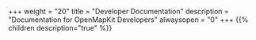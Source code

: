 +++
weight = "20"
title = "Developer Documentation"
description = "Documentation for OpenMapKit Developers"
alwaysopen = "0"
+++
{{% children description="true"   %}}
